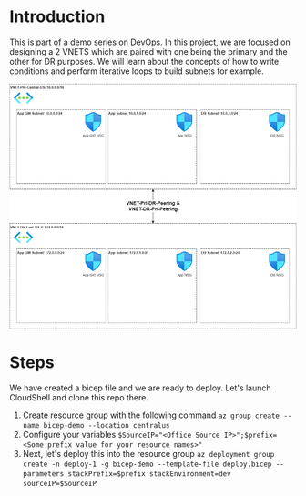 # Introduction
This is part of a demo series on DevOps. In this project, we are focused on designing a 2 VNETS which are paired with one being the primary and the other for DR purposes. We will learn about the concepts of how to write conditions and perform iterative loops to build subnets for example.

![Architecture](/Architecture/Networks.png)

# Steps
We have created a bicep file and we are ready to deploy. Let's launch CloudShell and clone this repo there.

1. Create resource group with the following command ``` az group create --name bicep-demo --location centralus ``` 
2. Configure your variables ``` $SourceIP="<Office Source IP>";$prefix=<Some prefix value for your resource names>" ```
3. Next, let's deploy this into the resource group ``` az deployment group create -n deploy-1 -g bicep-demo --template-file deploy.bicep --parameters stackPrefix=$prefix stackEnvironment=dev sourceIP=$SourceIP ```